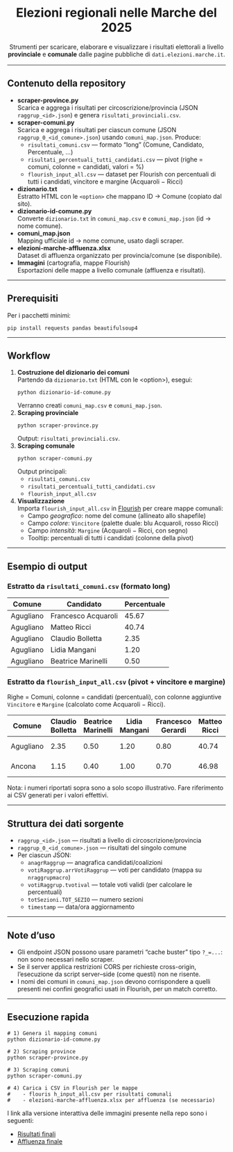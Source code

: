 <!-- README.md (HTML-flavored) -->

<h1 align="center">Elezioni regionali nelle Marche del 2025</h1>

<p align="center" style="margin:0 0 16px">
  Strumenti per scaricare, elaborare e visualizzare i risultati elettorali a livello
  <strong>provinciale</strong> e <strong>comunale</strong> dalle pagine pubbliche di
  <code>dati.elezioni.marche.it</code>.
</p>

<hr/>

<h2>Contenuto della repository</h2>

<ul>
  <li><strong>scraper-province.py</strong><br/>
    Scarica e aggrega i risultati per circoscrizione/provincia (JSON <code>raggrup_&lt;id&gt;.json</code>) e genera <code>risultati_provinciali.csv</code>.
  </li>

  <li><strong>scraper-comuni.py</strong><br/>
    Scarica e aggrega i risultati per ciascun comune (JSON <code>raggrup_0_&lt;id_comune&gt;.json</code>) usando <code>comuni_map.json</code>.
    Produce:
    <ul>
      <li><code>risultati_comuni.csv</code> — formato “long” (Comune, Candidato, Percentuale, …)</li>
      <li><code>risultati_percentuali_tutti_candidati.csv</code> — pivot (righe = comuni, colonne = candidati, valori = %)</li>
      <li><code>flourish_input_all.csv</code> — dataset per Flourish con percentuali di tutti i candidati, vincitore e margine (Acquaroli − Ricci)</li>
    </ul>
  </li>

  <li><strong>dizionario.txt</strong><br/>
    Estratto HTML con le <code>&lt;option&gt;</code> che mappano ID → Comune (copiato dal sito).
  </li>

  <li><strong>dizionario-id-comune.py</strong><br/>
    Converte <code>dizionario.txt</code> in <code>comuni_map.csv</code> e <code>comuni_map.json</code> (id → nome comune).
  </li>

  <li><strong>comuni_map.json</strong><br/>
    Mapping ufficiale id → nome comune, usato dagli scraper.
  </li>

  <li><strong>elezioni-marche-affluenza.xlsx</strong><br/>
    Dataset di affluenza organizzato per provincia/comune (se disponibile).
  </li>

  <li><strong>Immagini</strong> (cartografia, mappe Flourish)<br/>
    Esportazioni delle mappe a livello comunale (affluenza e risultati).
  </li>
</ul>

<hr/>

<h2>Prerequisiti</h2>

<p style="margin-top:8px">
Per i pacchetti minimi:
</p>

<pre><code>pip install requests pandas beautifulsoup4
</code></pre>

<hr/>

<h2>Workflow</h2>

<ol>
  <li><strong>Costruzione del dizionario dei comuni</strong><br/>
    Partendo da <code>dizionario.txt</code> (HTML con le &lt;option&gt;), esegui:
    <pre><code>python dizionario-id-comune.py</code></pre>
    Verranno creati <code>comuni_map.csv</code> e <code>comuni_map.json</code>.
  </li>

  <li><strong>Scraping provinciale</strong><br/>
    <pre><code>python scraper-province.py</code></pre>
    Output: <code>risultati_provinciali.csv</code>.
  </li>

  <li><strong>Scraping comunale</strong><br/>
    <pre><code>python scraper-comuni.py</code></pre>
    Output principali:
    <ul>
      <li><code>risultati_comuni.csv</code></li>
      <li><code>risultati_percentuali_tutti_candidati.csv</code></li>
      <li><code>flourish_input_all.csv</code></li>
    </ul>
  </li>

  <li><strong>Visualizzazione</strong><br/>
    Importa <code>flourish_input_all.csv</code> in <a href="https://flourish.studio/" target="_blank">Flourish</a> per creare mappe comunali:
    <ul>
      <li>Campo <em>geografico</em>: nome del comune (allineato allo shapefile)</li>
      <li>Campo <em>colore</em>: <code>Vincitore</code> (palette duale: blu Acquaroli, rosso Ricci)</li>
      <li>Campo <em>intensità</em>: <code>Margine</code> (Acquaroli − Ricci, con segno)</li>
      <li>Tooltip: percentuali di tutti i candidati (colonne della pivot)</li>
    </ul>
  </li>
</ol>

<hr/>

<h2>Esempio di output</h2>

<h3>Estratto da <code>risultati_comuni.csv</code> (formato long)</h3>

<table>
  <thead>
    <tr>
      <th>Comune</th>
      <th>Candidato</th>
      <th>Percentuale</th>
    </tr>
  </thead>
  <tbody>
    <tr><td>Agugliano</td><td>Francesco Acquaroli</td><td>45.67</td></tr>
    <tr><td>Agugliano</td><td>Matteo Ricci</td><td>40.74</td></tr>
    <tr><td>Agugliano</td><td>Claudio Bolletta</td><td>2.35</td></tr>
    <tr><td>Agugliano</td><td>Lidia Mangani</td><td>1.20</td></tr>
    <tr><td>Agugliano</td><td>Beatrice Marinelli</td><td>0.50</td></tr>
  </tbody>
</table>

<h3>Estratto da <code>flourish_input_all.csv</code> (pivot + vincitore e margine)</h3>

<p>Righe = Comuni, colonne = candidati (percentuali), con colonne aggiuntive
<code>Vincitore</code> e <code>Margine</code> (calcolato come Acquaroli − Ricci).</p>

<table>
  <thead>
    <tr>
      <th>Comune</th>
      <th>Claudio Bolletta</th>
      <th>Beatrice Marinelli</th>
      <th>Lidia Mangani</th>
      <th>Francesco Gerardi</th>
      <th>Matteo Ricci</th>
      <th>Francesco Acquaroli</th>
      <th>Vincitore</th>
      <th>Margine</th>
    </tr>
  </thead>
  <tbody>
    <tr>
      <td>Agugliano</td><td>2.35</td><td>0.50</td><td>1.20</td><td>0.80</td>
      <td>40.74</td><td>45.67</td><td>Francesco Acquaroli</td><td>+4.93</td>
    </tr>
    <tr>
      <td>Ancona</td><td>1.15</td><td>0.40</td><td>1.00</td><td>0.70</td>
      <td>46.98</td><td>44.10</td><td>Matteo Ricci</td><td>-2.88</td>
    </tr>
  </tbody>
</table>

<p style="margin-top:8px">
Nota: i numeri riportati sopra sono a solo scopo illustrativo. Fare riferimento ai CSV generati per i valori effettivi.
</p>

<hr/>

<h2>Struttura dei dati sorgente</h2>

<ul>
  <li><code>raggrup_&lt;id&gt;.json</code> — risultati a livello di circoscrizione/provincia</li>
  <li><code>raggrup_0_&lt;id_comune&gt;.json</code> — risultati del singolo comune</li>
  <li>Per ciascun JSON:
    <ul>
      <li><code>anagrRaggrup</code> — anagrafica candidati/coalizioni</li>
      <li><code>votiRaggrup.arrVotiRaggrup</code> — voti per candidato (mappa su <code>nraggrupmacro</code>)</li>
      <li><code>votiRaggrup.tvotival</code> — totale voti validi (per calcolare le percentuali)</li>
      <li><code>totSezioni.TOT_SEZIO</code> — numero sezioni</li>
      <li><code>timestamp</code> — data/ora aggiornamento</li>
    </ul>
  </li>
</ul>

<hr/>

<h2>Note d’uso</h2>

<ul>
  <li>Gli endpoint JSON possono usare parametri “cache buster” tipo <code>?_=...</code>: non sono necessari nello scraper.</li>
  <li>Se il server applica restrizioni CORS per richieste cross-origin, l’esecuzione da script server–side (come questi) non ne risente.</li>
  <li>I nomi dei comuni in <code>comuni_map.json</code> devono corrispondere a quelli presenti nei confini geografici usati in Flourish, per un match corretto.</li>
</ul>

<hr/>

<h2>Esecuzione rapida</h2>

<pre><code># 1) Genera il mapping comuni
python dizionario-id-comune.py

# 2) Scraping province
python scraper-province.py

# 3) Scraping comuni
python scraper-comuni.py

# 4) Carica i CSV in Flourish per le mappe
#    - flouris h_input_all.csv per risultati comunali
#    - elezioni-marche-affluenza.xlsx per affluenza (se necessario)
</code></pre>

I link alla versione interattiva delle immagini presente nella repo sono i seguenti:
<ul>
<li> <a href="https://public.flourish.studio/visualisation/25370291/"> Risultati finali </a> </li>
<li> <a href="https://public.flourish.studio/visualisation/25374444/"> Affluenza finale </a> </li>
</ul>
